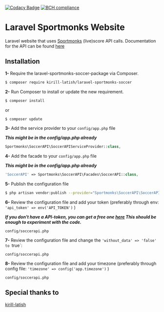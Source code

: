 [![Codacy Badge](https://api.codacy.com/project/badge/Grade/1e92b8e1d53f40cc9b92f9ebcf8aa8b9)](https://app.codacy.com/app/shem-speck/sportmonks?utm_source=github.com&utm_medium=referral&utm_content=sebastiaanspeck/sportmonks&utm_campaign=Badge_Grade_Settings)
[![BCH compliance](https://bettercodehub.com/edge/badge/sebastiaanspeck/sportmonks?branch=master)](https://bettercodehub.com/)

# Laravel Sportmonks Website

Laravel website that uses [Sportmonks](https://www.sportmonks.com/sports/soccer) (live)score API calls. 
Documentation for the API can be found [here](https://www.sportmonks.com/sports/soccer)

## Installation

**1-** Require the laravel-sportmonks-soccer-package via Composer.
```bash
$ composer require kirill-latish/laravel-sportmonks-soccer
```

**2-** Run Composer to install or update the new requirement.

```bash
$ composer install
```

or

```bash
$ composer update
```

**3-** Add the service provider to your `config/app.php` file

***This might be in the config/app.php already***
```php
Sportmonks\SoccerAPI\SoccerAPIServiceProvider::class,
```

**4-** Add the facade to your `config/app.php` file

***This might be in the config/app.php already***
```php
'SoccerAPI' => Sportmonks\SoccerAPI\Facades\SoccerAPI::class,
```

**5-** Publish the configuration file

```bash
$ php artisan vendor:publish --provider="Sportmonks\SoccerAPI\SoccerAPIServiceProvider"
```

**6-** Review the configuration file and add your token (preferably through env: `'api_token' => env('API_TOKEN')` )

***If you don't have a API-token, you can get a free one [here](https://www.sportmonks.com/register) This should be enough to experiment with the code.***

```
config/soccerapi.php
```

**7-** Review the configuration file and change the `'without_data' => 'false' to `true`:

```
config/soccerapi.php
```

**8-** Review the configuration file and add your timezone (preferably through config file: `'timezone' => config('app.timezone')` )

```
config/soccerapi.php
```

## Special thanks to
[kirill-latish](https://github.com/kirill-latish/laravel-sportmonks-soccer)
